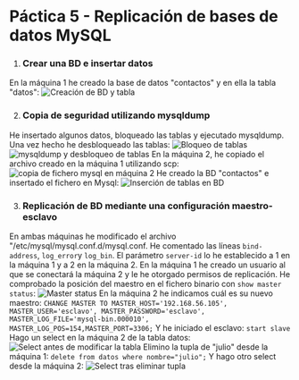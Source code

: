 # Páctica 5 -  Replicación de bases de datos MySQL

1. ###  Crear una BD e insertar datos
En la máquina 1 he creado la base de datos "contactos" y en ella la tabla "datos":
![Creación de BD y tabla](crear_db_y_tabla.png)

2. ### Copia de seguridad utilizando mysqldump
He insertado algunos datos, bloqueado las tablas y ejecutado mysqldump. Una vez hecho he desbloqueado las tablas:
![Bloqueo de tablas](bloqueo_tablas.png)
![mysqldump y desbloqueo de tablas](mysqldump1.png)
En la máquina 2, he copiado el archivo creado en la máquina 1 utilizando scp:
![copia de fichero mysql en máquina 2](copia_esclavo.png)
He creado la BD "contactos" e insertado el fichero en Mysql:
![Inserción de tablas en BD](importarbd.png)

3. ### Replicación de BD mediante una configuración maestro-esclavo
En ambas máquinas he modificado el archivo "/etc/mysql/mysql.conf.d/mysql.conf.
He comentado las líneas `bind-address`, `log_error`y `log_bin`. El parámetro `server-id` lo he establecido a 1 en la máquina 1 y a 2 en la máquina 2.
En la máquina 1 he creado un usuario al que se conectará la máquina 2 y le he otorgado permisos de replicación.
He comprobado la posición del maestro en el fichero binario con `show master status`:
![Master status](masterstatus.png)
En la máquina 2 he indicamos cuál es su nuevo maestro: 
`CHANGE MASTER TO MASTER_HOST='192.168.56.105', MASTER_USER='esclavo', MASTER_PASSWORD='esclavo', MASTER_LOG_FILE='mysql-bin.000010', MASTER_LOG_POS=154,MASTER_PORT=3306;`
Y he iniciado el esclavo: `start slave`
Hago un select en la máquina 2 de la tabla datos:
![Select antes de modificar la tabla](select1.png)
Elimino la tupla de "julio" desde la máquina 1:
`delete from datos where nombre="julio";`
Y hago otro select desde la máquina 2:
![Select tras eliminar tupla](select2.png)
